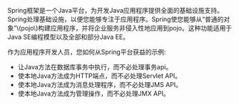 Spring框架是一个Java平台，为开发Java应用程序提供全面的基础设施支持。Spring处理基础设施，以便您能够专注于应用程序。Spring使您能够从“普通的对象”\\(pojo\\)构建应用程序，并将企业服务非侵入性地应用到pojo。这种功能适用于Java SE编程模型以及全部和部分Java EE。



作为应用程序开发人员，您如何从Spring平台获益的示例:

* 让Java方法在数据库事务中执行，而不必处理事务api。
* 使本地Java方法成为HTTP端点，而不必处理Servlet API。
* 使本地Java方法成为消息处理程序，而不必处理JMS API。
* 使本地Java方法成为管理操作，而不必处理JMX API。



